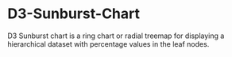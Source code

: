 # D3-Sunburst-Chart
D3 Sunburst chart is a ring chart or radial treemap for displaying a hierarchical dataset with percentage values in the leaf nodes.
